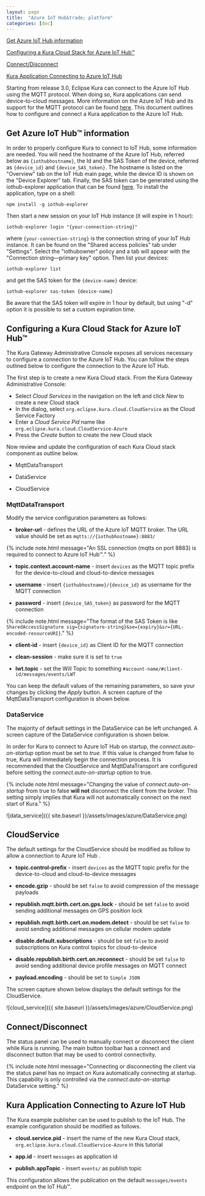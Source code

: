 ```yaml
---
layout: page
title:  "Azure IoT Hub&trade; platform"
categories: [doc]
---
```


[Get Azure IoT Hub information](#azure)

[Configuring a Kura Cloud Stack for Azure IoT Hub&trade;](#configuration)

[Connect/Disconnect](#connection)

[Kura Application Connecting to Azure IoT Hub](#kura-app)

Starting from release 3.0, Eclipse Kura can connect to the Azure IoT Hub using the MQTT protocol. When doing so, Kura applications can send device-to-cloud messages. More information on the Azure IoT Hub and its support for the MQTT protocol can be found <a href="https://docs.microsoft.com/en-us/azure/iot-hub/iot-hub-mqtt-support" about="_blank">here</a>. This document outlines how to configure and connect a Kura application to the Azure IoT Hub.

## Get Azure IoT Hub&trade; information

In order to properly configure Kura to connect to IoT Hub, some information are needed. You will need the hostname of the Azure IoT Hub, referred below as `{iothubhostname}`, the Id and the SAS Token of the device, referred as `{device_id}` and `{device_SAS_token}`.
The hostname is listed on the "Overview" tab on the IoT Hub main page, while the device ID is shown on the "Device Explorer" tab. Finally, the SAS token can be generated using the iothub-explorer application that can be found <a href="https://github.com/Azure/iothub-explorer" about="_blank">here</a>. To install the application, type on a shell:

```
npm install -g iothub-explorer
```

Then start a new session on your IoT Hub instance (it will expire in 1 hour):

```
iothub-explorer login "{your-connection-string}"
```

where `{your-connection-string}` is the connection string of your IoT Hub instance. It can be found on the "Shared access policies" tab under "Settings". Select the "iothubowner" policy and a tab will appear with the "Connection string—primary key" option.
Then list your devices:

```
iothub-explorer list
```

and get the SAS token for the `{device-name}` device:

```
iothub-explorer sas-token {device-name}
```

Be aware that the SAS token will expire in 1 hour by default, but using "-d" option it is possible to set a custom expiration time.

## Configuring a Kura Cloud Stack for Azure IoT Hub&trade;

The Kura Gateway Administrative Console exposes all services necessary to configure a connection to the Azure IoT Hub. You can follow the steps outlined below to configure the connection to the Azure IoT Hub.

The first step is to create a new Kura Cloud stack. From the Kura Gateway Administrative Console:

- Select *Cloud Services* in the navigation on the left and click *New* to create a new Cloud stack
- In the dialog, select `org.eclipse.kura.cloud.CloudService` as the Cloud Service Factory
- Enter a *Cloud Service Pid* name like `org.eclipse.kura.cloud.CloudService-Azure`
- Press the *Create* button to create the new Cloud stack

Now review and update the configuration of each Kura Cloud stack component as outline below.

- MqttDataTransport

- DataService

- CloudService

### MqttDataTransport

Modify the service configuration parameters as follows:

- **broker-url** - defines the URL of the Azure IoT MQTT broker. The URL value should be set as `mqtts://{iothubhostname}:8883/`

{% include note.html message="An SSL connection (mqtts on port 8883) is required to connect to Azure IoT Hub&trade;." %}

- **topic.context.account-name** - insert `devices` as the MQTT topic prefix for the device-to-cloud and cloud-to-device messages

- **username** - insert `{iothubhostname}/{device_id}` as username for the MQTT connection

- **password** - insert `{device_SAS_token}` as password for the MQTT connection

{% include note.html message="The format of the SAS Token is like `SharedAccessSignature sig={signature-string}&se={expiry}&sr={URL-encoded-resourceURI}`." %}

- **client-id** - insert `{device_id}` as Client ID for the MQTT connection

- **clean-session** - make sure it is set to `true`

- **lwt.topic** - set the Will Topic to something `#account-name/#client-id/messages/events/LWT`

You can keep the default values of the remaining parameters, so save your changes by clicking the *Apply* button. A screen capture of the MqttDataTransport configuration is shown below.

### DataService

The majority of default settings in the DataService can be left unchanged. A screen capture of the DataService configuration is shown below.

In order for Kura to connect to Azure IoT Hub on startup, the *connect.auto-on-startup* option must be set to *true.* If this value is changed from false to true, Kura will immediately begin the connection process. It is recommended that the CloudService and MqttDataTransport are configured before setting the *connect.auto-on-startup* option to true.

{% include note.html message="Changing the value of *connect.auto-on-startup* from true to false **will not** disconnect the client from the broker. This setting simply implies that Kura will not automatically connect on the next start of Kura." %}

![data_service]({{ site.baseurl }}/assets/images/azure/DataService.png)

## CloudService

The default settings for the CloudService should be modified as follow to allow a connection to Azure IoT Hub .

- **topic.control-prefix** - insert `devices` as the MQTT topic prefix for the device-to-cloud and cloud-to-device messages

- **encode.gzip** - should be set `false` to avoid compression of the message payloads

- **republish.mqtt.birth.cert.on.gps.lock** - should be set `false` to avoid sending additional messages on GPS position lock

- **republish.mqtt.birth.cert.on.modem.detect** - should be set `false` to avoid sending additional messages on cellular modem update

- **disable.default.subscriptions** - should be set `false` to avoid subscriptions on Kura control topics for cloud-to-device

- **disable.republish.birth.cert.on.reconnect** - should be set `false` to avoid sending additional device profile messages on MQTT connect

- **payload.encoding** - should be set to `Simple JSON`

The screen capture shown below displays the default settings for the CloudService.

![cloud_service]({{ site.baseurl }}/assets/images/azure/CloudService.png)

## Connect/Disconnect

The status panel can be used to manually connect or disconnect the client while Kura is running. The main button toolbar has a connect and disconnect button that may be used to control connectivity.

{% include note.html message="Connecting or disconnecting the client via the status panel has no impact on Kura automatically connecting at startup. This capability is only controlled via the *connect.auto-on-startup* DataService setting." %}

## Kura Application Connecting to Azure IoT Hub

The Kura example publisher can be used to publish to the IoT Hub. The example configuration should be modified as follows.

- **cloud.service.pid** - insert the name of the new Kura Cloud stack, `org.eclipse.kura.cloud.CloudService-Azure` in this tutorial

- **app.id** - insert `messages` as application id

- **publish.appTopic** - insert `events/` as publish topic

This configuration allows the publication on the default `messages/events` endpoint on the IoT Hub&trade;.
